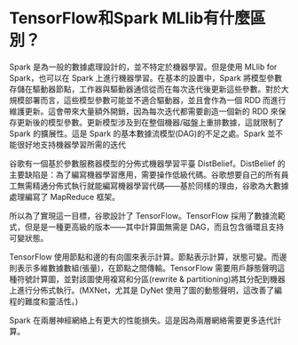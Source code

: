 # TensorFlow和Spark MLlib有什麼區別？



Spark 是為一般的數據處理設計的，並不特定於機器學習。但是使用 MLlib for Spark，也可以在 Spark 上進行機器學習。在基本的設置中，Spark 將模型參數存儲在驅動器節點，工作器與驅動器通信從而在每次迭代後更新這些參數。對於大規模部署而言，這些模型參數可能並不適合驅動器，並且會作為一個 RDD 而進行維護更新。這會帶來大量額外開銷，因為每次迭代都需要創造一個新的 RDD 來保存更新後的模型參數。更新模型涉及到在整個機器/磁盤上重排數據，這就限制了 Spark 的擴展性。這是 Spark 的基本數據流模型(DAG)的不足之處。Spark 並不能很好地支持機器學習所需的迭代

谷歌有一個基於參數服務器模型的分佈式機器學習平臺 DistBelief。DistBelief 的主要缺陷是：為了編寫機器學習應用，需要操作低級代碼。谷歌想要自己的所有員工無需精通分佈式執行就能編寫機器學習代碼——基於同樣的理由，谷歌為大數據處理編寫了 MapReduce 框架。

所以為了實現這一目標，谷歌設計了 TensorFlow。TensorFlow 採用了數據流範式，但是是一種更高級的版本——其中計算圖無需是 DAG，而且包含循環且支持可變狀態。

TensorFlow 使用節點和邊的有向圖來表示計算。節點表示計算，狀態可變。而邊則表示多維數據數組(張量)，在節點之間傳輸。TensorFlow 需要用戶靜態聲明這種符號計算圖，並對該圖使用複寫和分區(rewrite & partitioning)將其分配到機器上進行分佈式執行。(MXNet，尤其是 DyNet 使用了圖的動態聲明，這改善了編程的難度和靈活性。)



Spark 在兩層神經網絡上有更大的性能損失。這是因為兩層網絡需要更多迭代計算。